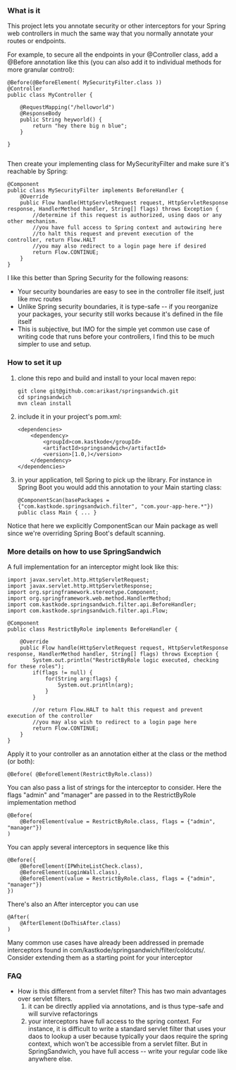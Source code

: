 ### What is it

This project lets you annotate security or other interceptors for your Spring web controllers in much the same way that you normally annotate your routes or endpoints.  

For example, to secure all the endpoints in your @Controller class, add a @Before annotation like this (you can also add it to individual methods for more granular control):

```
@Before(@BeforeElement( MySecurityFilter.class ))
@Controller
public class MyController { 

    @RequestMapping("/helloworld")
    @ResponseBody
    public String heyworld() {
        return "hey there big n blue";
    }

}
 
```

Then create your implementing class for MySecurityFilter and make sure it's reachable by Spring:

```
@Component
public class MySecurityFilter implements BeforeHandler {
    @Override
    public Flow handle(HttpServletRequest request, HttpServletResponse response, HandlerMethod handler, String[] flags) throws Exception {
        //determine if this request is authorized, using daos or any other mechanism.
        //you have full access to Spring context and autowiring here
        //to halt this request and prevent execution of the controller, return Flow.HALT 
        //you may also redirect to a login page here if desired
        return Flow.CONTINUE;
    }
}
```


I like this better than Spring Security for the following reasons:

- Your security boundaries are easy to see in the controller file itself, just like mvc routes
- Unlike Spring security boundaries, it is type-safe -- if you reorganize your packages, your security still works because it's defined in the file itself
- This is subjective, but IMO for the simple yet common use case of writing code that runs before your controllers, I find this to be much simpler to use and setup.

### How to set it up

1. clone this repo and build and install to your local maven repo:

    ```
    git clone git@github.com:arikast/springsandwich.git
    cd springsandwich
    mvn clean install
    ```

2. include it in your project's pom.xml:

    ```
    <dependencies>
        <dependency>
            <groupId>com.kastkode</groupId>
            <artifactId>springsandwich</artifactId>
            <version>[1.0,)</version>
        </dependency>
    </dependencies>
    ```

3. in your application, tell Spring to pick up the library. For instance in Spring Boot you would add this annotation to your Main starting class:

    ```
    @ComponentScan(basePackages = {"com.kastkode.springsandwich.filter", "com.your-app-here.*"})
    public class Main { ... }
    ```

Notice that here we explicitly ComponentScan our Main package as well since we're overriding Spring Boot's default scanning.


### More details on how to use SpringSandwich

A full implementation for an interceptor might look like this:
    
```
import javax.servlet.http.HttpServletRequest;
import javax.servlet.http.HttpServletResponse;
import org.springframework.stereotype.Component;
import org.springframework.web.method.HandlerMethod;
import com.kastkode.springsandwich.filter.api.BeforeHandler;
import com.kastkode.springsandwich.filter.api.Flow;

@Component
public class RestrictByRole implements BeforeHandler {

    @Override
    public Flow handle(HttpServletRequest request, HttpServletResponse response, HandlerMethod handler, String[] flags) throws Exception {
        System.out.println("RestrictByRole logic executed, checking for these roles");
        if(flags != null) {
            for(String arg:flags) {
                System.out.println(arg);
            }
        }

        //or return Flow.HALT to halt this request and prevent execution of the controller
        //you may also wish to redirect to a login page here
        return Flow.CONTINUE;
    }
}
```

Apply it to your controller as an annotation either at the class or the method (or both):

```
@Before( @BeforeElement(RestrictByRole.class))
```

You can also pass a list of strings for the interceptor to consider.  Here the flags "admin" and "manager" are passed in to the RestrictByRole implementation method

```
@Before(
    @BeforeElement(value = RestrictByRole.class, flags = {"admin", "manager"})
)
```


You can apply several interceptors in sequence like this

```
@Before({
    @BeforeElement(IPWhiteListCheck.class),
    @BeforeElement(LoginWall.class),
    @BeforeElement(value = RestrictByRole.class, flags = {"admin", "manager"})
})
```

There's also an After interceptor you can use

```
@After(
    @AfterElement(DoThisAfter.class)
)
```

Many common use cases have already been addressed in premade interceptors found in com/kastkode/springsandwich/filter/coldcuts/.  Consider extending them as a starting point for your interceptor


### FAQ

- How is this different from a servlet filter?
    This has two main advantages over servlet filters. 
    1. it can be directly applied via annotations, and is thus type-safe and will survive refactorings
    2. your interceptors have full access to the spring context.  For instance, it is difficult to write a standard servlet filter that uses your daos to lookup a user because typically your daos require the spring context, which won't be accessible from a servlet filter.  But in SpringSandwich, you have full access -- write your regular code like anywhere else.


